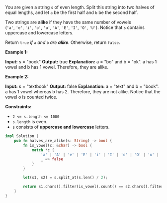 You are given a string `s` of even length. Split this string into two halves of equal lengths, and let `a` be the first half and `b` be the second half.

Two strings are **alike** if they have the same number of vowels (`'a'`, `'e'`, `'i'`, `'o'`, `'u'`, `'A'`, `'E'`, `'I'`, `'O'`, `'U'`). Notice that `s` contains uppercase and lowercase letters.

Return `true` _if_ `a` _and_ `b` _are **alike**_. Otherwise, return `false`.

**Example 1:**

**Input:** s = "book"
**Output:** true
**Explanation:** a = "bo" and b = "ok". a has 1 vowel and b has 1 vowel. Therefore, they are alike.

**Example 2:**

**Input:** s = "textbook"
**Output:** false
**Explanation:** a = "text" and b = "book". a has 1 vowel whereas b has 2. Therefore, they are not alike.
Notice that the vowel o is counted twice.

**Constraints:**

-   `2 <= s.length <= 1000`
-   `s.length` is even.
-   `s` consists of **uppercase and lowercase** letters.


```rust
impl Solution {
    pub fn halves_are_alike(s: String) -> bool {
        fn is_vowel(c: &char) -> bool {
            match *c {
                'a' | 'A' | 'e' | 'E' | 'i' | 'I' | 'o' | 'O' | 'u' | 'U' => true,
                _ => false
            }
        }

        let(s1, s2) = s.split_at(s.len() / 2);

        return s1.chars().filter(is_vowel).count() == s2.chars().filter(is_vowel).count();
    }
}
```
